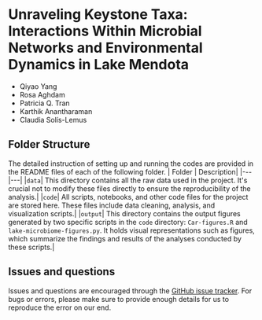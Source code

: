 # Unraveling Keystone Taxa: Interactions Within Microbial Networks and Environmental Dynamics in Lake Mendota
- Qiyao Yang
- Rosa Aghdam
- Patricia Q. Tran
- Karthik Anantharaman
- Claudia Solís-Lemus

## Folder Structure
The detailed instruction of setting up and running the codes are provided in the README files of each of the following folder.
| Folder | Description|
|---|---|
|`data`| This directory contains all the raw data used in the project. It's crucial not to modify these files directly to ensure the reproducibility of the analysis.|
|`code`| All scripts, notebooks, and other code files for the project are stored here. These files include data cleaning, analysis, and visualization scripts.|
|`output`| This directory contains the output figures generated by two specific scripts in the `code` directory: `Car-figures.R` and `lake-microbiome-figures.py`. It holds visual representations such as figures, which summarize the findings and results of the analyses conducted by these scripts.|

## Issues and questions
Issues and questions are encouraged through the [GitHub issue tracker](https://github.com/solislemuslab/lake-microbiome-data-analysis/issues). For bugs or errors, please make sure to provide enough details for us to reproduce the error on our end.
